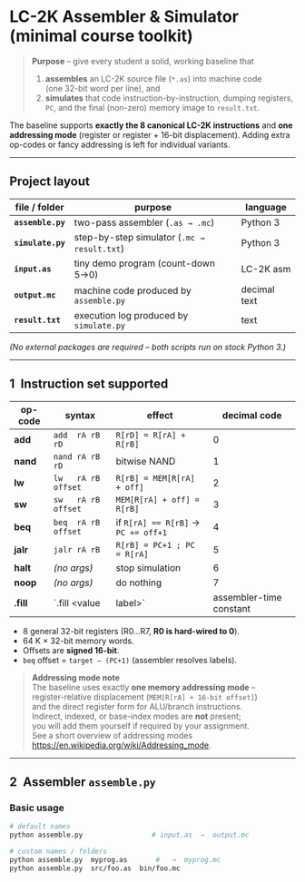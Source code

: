 # LC-2K Assembler & Simulator (minimal course toolkit)

> **Purpose** – give every student a solid, working baseline that  
> 1. **assembles** an LC-2K source file (`*.as`) into machine code  
>    (one 32-bit word per line), and  
> 2. **simulates** that code instruction-by-instruction, dumping registers,
>    `PC`, and the final (non-zero) memory image to `result.txt`.

The baseline supports **exactly the 8 canonical LC-2K instructions** and
**one addressing mode** (register or register&nbsp;+&nbsp;16-bit displacement).
Adding extra op-codes or fancy addressing is left for individual variants.

---

## Project layout

| file / folder | purpose | language |
|---------------|---------|----------|
| **`assemble.py`** | two-pass assembler (`.as → .mc`) | Python 3 |
| **`simulate.py`** | step-by-step simulator (`.mc → result.txt`) | Python 3 |
| **`input.as`** | tiny demo program (count-down 5→0) | LC-2K asm |
| **`output.mc`** | machine code produced by `assemble.py` | decimal text |
| **`result.txt`** | execution log produced by `simulate.py` | text |

*(No external packages are required – both scripts run on stock Python 3.)*

---

## 1 Instruction set supported

| op-code | syntax | effect | decimal code |
|---------|--------|--------|--------------|
| **add**  | `add  rA rB rD`         | `R[rD] = R[rA] + R[rB]`            | 0 |
| **nand** | `nand rA rB rD`         | bitwise NAND                        | 1 |
| **lw**   | `lw   rA rB offset`     | `R[rB] = MEM[R[rA] + off]`          | 2 |
| **sw**   | `sw   rA rB offset`     | `MEM[R[rA] + off] = R[rB]`          | 3 |
| **beq**  | `beq  rA rB offset`     | if `R[rA] == R[rB]` → `PC += off+1` | 4 |
| **jalr** | `jalr rA rB`            | `R[rB] = PC+1 ; PC = R[rA]`         | 5 |
| **halt** | *(no args)*             | stop simulation                     | 6 |
| **noop** | *(no args)*             | do nothing                          | 7 |
| **.fill**| `.fill <value | label>` | assembler-time constant             | — |

* 8 general 32-bit registers (R0…R7, **R0 is hard-wired to 0**).  
* 64 K × 32-bit memory words.  
* Offsets are **signed 16-bit**.  
* `beq` offset = `target − (PC+1)` (assembler resolves labels).

> **Addressing mode note**  
> The baseline uses exactly **one memory addressing mode** –  
> register-relative displacement (`MEM[R[rA] + 16-bit offset]`)  
> and the direct register form for ALU/branch instructions.  
> Indirect, indexed, or base-index modes are **not** present;  
> you will add them yourself if required by your assignment.  
> See a short overview of addressing modes  
> <https://en.wikipedia.org/wiki/Addressing_mode>.

---

## 2 Assembler `assemble.py`

### Basic usage

```bash
# default names
python assemble.py                 # input.as  →  output.mc

# custom names / folders
python assemble.py  myprog.as       #   →  myprog.mc
python assemble.py  src/foo.as  bin/foo.mc
